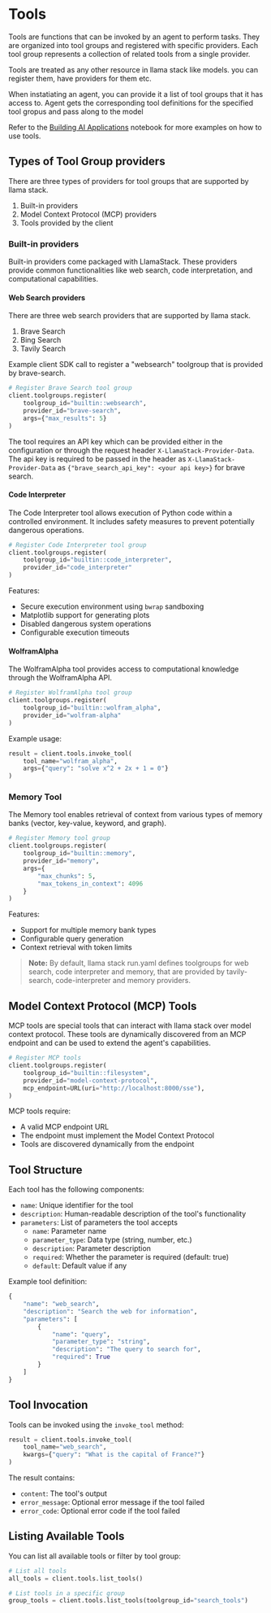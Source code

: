 # Tools

Tools are functions that can be invoked by an agent to perform tasks. They are organized into tool groups and registered with specific providers. Each tool group represents a collection of related tools from a single provider.

Tools are treated as any other resource in llama stack like models. you can register them, have providers for them etc.

When instatiating an agent, you can provide it a list of tool groups that it has access to. Agent gets the corresponding tool definitions for the specified tool gropus and pass along to the model

Refer to the [Building AI Applications](../notebooks/Llama_Stack_Building_AI_Applications.ipynb) notebook for more examples on how to use tools.

## Types of Tool Group providers

There are three types of providers for tool groups that are supported by llama stack.

1. Built-in providers
2. Model Context Protocol (MCP) providers
3. Tools provided by the client

### Built-in providers

Built-in providers come packaged with LlamaStack. These providers provide common functionalities like web search, code interpretation, and computational capabilities.

#### Web Search providers
There are three web search providers that are supported by llama stack.

1. Brave Search
2. Bing Search
3. Tavily Search

Example client SDK call to register a "websearch" toolgroup that is provided by brave-search.

```python
# Register Brave Search tool group
client.toolgroups.register(
    toolgroup_id="builtin::websearch",
    provider_id="brave-search",
    args={"max_results": 5}
)
```

The tool requires an API key which can be provided either in the configuration or through the request header `X-LlamaStack-Provider-Data`.
The api key is required to be passed in the header as `X-LlamaStack-Provider-Data` as `{"brave_search_api_key": <your api key>}` for brave search.



#### Code Interpreter

The Code Interpreter tool allows execution of Python code within a controlled environment. It includes safety measures to prevent potentially dangerous operations.

```python
# Register Code Interpreter tool group
client.toolgroups.register(
    toolgroup_id="builtin::code_interpreter",
    provider_id="code_interpreter"
)
```

Features:
- Secure execution environment using `bwrap` sandboxing
- Matplotlib support for generating plots
- Disabled dangerous system operations
- Configurable execution timeouts

#### WolframAlpha

The WolframAlpha tool provides access to computational knowledge through the WolframAlpha API.

```python
# Register WolframAlpha tool group
client.toolgroups.register(
    toolgroup_id="builtin::wolfram_alpha",
    provider_id="wolfram-alpha"
)
```

Example usage:
```python
result = client.tools.invoke_tool(
    tool_name="wolfram_alpha",
    args={"query": "solve x^2 + 2x + 1 = 0"}
)
```

### Memory Tool

The Memory tool enables retrieval of context from various types of memory banks (vector, key-value, keyword, and graph).

```python
# Register Memory tool group
client.toolgroups.register(
    toolgroup_id="builtin::memory",
    provider_id="memory",
    args={
        "max_chunks": 5,
        "max_tokens_in_context": 4096
    }
)
```

Features:
- Support for multiple memory bank types
- Configurable query generation
- Context retrieval with token limits


> **Note:** By default, llama stack run.yaml defines toolgroups for web search, code interpreter and memory, that are provided by tavily-search, code-interpreter and memory providers.

## Model Context Protocol (MCP) Tools

MCP tools are special tools that can interact with llama stack over model context protocol. These tools are dynamically discovered from an MCP endpoint and can be used to extend the agent's capabilities.

```python
# Register MCP tools
client.toolgroups.register(
    toolgroup_id="builtin::filesystem",
    provider_id="model-context-protocol",
    mcp_endpoint=URL(uri="http://localhost:8000/sse"),
)
```

MCP tools require:
- A valid MCP endpoint URL
- The endpoint must implement the Model Context Protocol
- Tools are discovered dynamically from the endpoint

## Tool Structure

Each tool has the following components:

- `name`: Unique identifier for the tool
- `description`: Human-readable description of the tool's functionality
- `parameters`: List of parameters the tool accepts
  - `name`: Parameter name
  - `parameter_type`: Data type (string, number, etc.)
  - `description`: Parameter description
  - `required`: Whether the parameter is required (default: true)
  - `default`: Default value if any

Example tool definition:
```python
{
    "name": "web_search",
    "description": "Search the web for information",
    "parameters": [
        {
            "name": "query",
            "parameter_type": "string",
            "description": "The query to search for",
            "required": True
        }
    ]
}
```

## Tool Invocation

Tools can be invoked using the `invoke_tool` method:

```python
result = client.tools.invoke_tool(
    tool_name="web_search",
    kwargs={"query": "What is the capital of France?"}
)
```

The result contains:
- `content`: The tool's output
- `error_message`: Optional error message if the tool failed
- `error_code`: Optional error code if the tool failed

## Listing Available Tools

You can list all available tools or filter by tool group:

```python
# List all tools
all_tools = client.tools.list_tools()

# List tools in a specific group
group_tools = client.tools.list_tools(toolgroup_id="search_tools")
```

